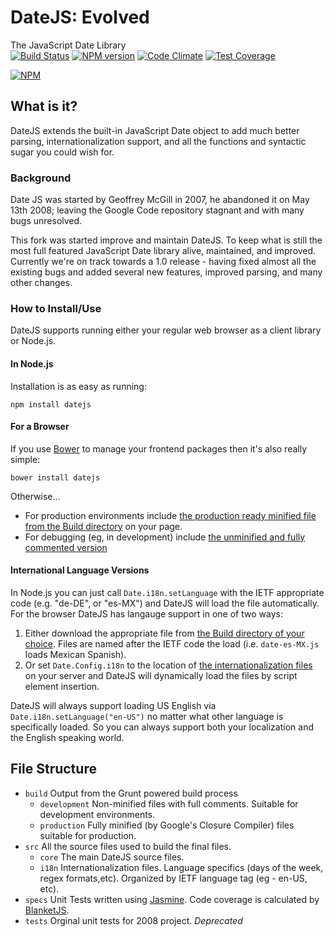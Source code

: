 # DateJS: Evolved
The JavaScript Date Library  
[![Build Status](https://travis-ci.org/abritinthebay/datejs.svg?branch=master)](https://travis-ci.org/abritinthebay/datejs)
[![NPM version](https://badge.fury.io/js/datejs.svg)](http://badge.fury.io/js/datejs)
[![Code Climate](https://codeclimate.com/github/abritinthebay/datejs.svg)](https://codeclimate.com/github/abritinthebay/datejs)
[![Test Coverage](https://codeclimate.com/github/abritinthebay/datejs/badges/coverage.svg)](https://codeclimate.com/github/abritinthebay/datejs)

[![NPM](https://nodei.co/npm/datejs.png?downloadRank=true)](https://nodei.co/npm/datejs/)
## What is it?
DateJS extends the built-in JavaScript Date object to add much better parsing, internationalization support, and all the functions and syntactic sugar you could wish for.
### Background
Date JS was started by Geoffrey McGill in 2007, he abandoned it on May 13th 2008; leaving the Google Code repository stagnant and with many bugs unresolved.

This fork was started improve and maintain DateJS. To keep what is still the most full featured JavaScript Date library alive, maintained, and improved. Currently we're on track towards a 1.0 release - having fixed almost all the existing bugs and added several new features, improved parsing, and many other changes.

### How to Install/Use
DateJS supports running either your regular web browser as a client library or Node.js.

#### In Node.js
Installation is as easy as running:

    npm install datejs

#### For a Browser
If you use [Bower](http://bower.io/) to manage your frontend packages then it's also really simple:

    bower install datejs

Otherwise...
 * For production environments include [the production ready minified file from the Build directory](https://github.com/abritinthebay/datejs/blob/master/build/production/date.min.js) on your page.
 * For debugging (eg, in development) include [the unminified and fully commented version](https://github.com/abritinthebay/datejs/blob/master/build/date.js)

#### International Language Versions
In Node.js you can just call `Date.i18n.setLanguage` with the IETF appropriate code (e.g. "de-DE", or "es-MX") and DateJS will load the file automatically. For the browser DateJS has langauge support in one of two ways:
 1. Either download the appropriate file from [the Build directory of your choice](https://github.com/abritinthebay/datejs/blob/master/build/). Files are named after the IETF code the load (i.e. `date-es-MX.js` loads Mexican Spanish).
 2. Or set `Date.Config.i18n` to the location of [the internationalization files](https://github.com/abritinthebay/datejs/blob/master/build/i18n/) on your server and DateJS will dynamically load the files by script element insertion.

DateJS will always support loading US English via `Date.i18n.setLanguage("en-US")` no matter what other language is specifically loaded. So you can always support both your localization and the English speaking world.

## File Structure
* `build` Output from the Grunt powered build process
    * `development` Non-minified files with full comments. Suitable for development environments.
    * `production` Fully minified (by Google's Closure Compiler) files suitable for production.  
*  `src` All the source files used to build the final files.
    * `core` The main DateJS source files.
    * `i18n` Internationalization files. Language specifics (days of the week, regex formats,etc). Organized by IETF language tag (eg - en-US, etc).
* `specs` Unit Tests written using [Jasmine](http://pivotal.github.io/jasmine/). Code coverage is calculated by [BlanketJS](http://blanketjs.org/).
* `tests` Orginal unit tests for 2008 project. *Deprecated*
